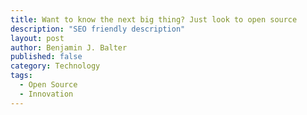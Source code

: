 ```yaml
---
title: Want to know the next big thing? Just look to open source
description: "SEO friendly description"
layout: post
author: Benjamin J. Balter
published: false
category: Technology
tags:
  - Open Source
  - Innovation
---
```


